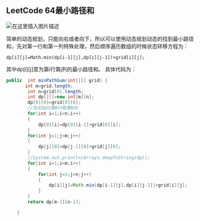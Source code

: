 ## LeetCode 64最小路径和
![在这里插入图片描述](https://img-blog.csdnimg.cn/2020112220400240.png?x-oss-process=image/watermark,type_ZmFuZ3poZW5naGVpdGk,shadow_10,text_aHR0cHM6Ly9ibG9nLmNzZG4ubmV0L3FxXzQwNjkzMTcx,size_1,color_FFFFFF,t_70)

简单的动态规划，只能向右或者向下，所以可以使用动态规划动态的找到最小路径和，先对第一行和第一列特殊处理，然后顺序遍历数组的时候状态转移方程为：
```
dp[i][j]=Math.min(dp[i-1][j],dp[i][j-1])+grid[i][j];
```
其中dp[i][j]意为第i行第j列的最小路径和。
具体代码为：
```java
public  int minPathSum(int[][] grid) {
       int m=grid.length;
        int n=grid[0].length;
        int dp[][]=new int[m][n];
        dp[0][0]=grid[0][0];
        //先初始化第0行和第0列
        for(int i=1;i<n;i++)
        {
            dp[0][i]=dp[0][i-1]+grid[0][i];
        }
        for(int j=1;j<m;j++)
        {
            dp[j][0]=dp[j-1][0]+grid[j][0];
        }
        //System.out.println(Arrays.deepToString(dp));
        for(int i=1;i<m;i++)
        {
            for(int j=1;j<n;j++)
            {
                dp[i][j]=Math.min(dp[i-1][j],dp[i][j-1])+grid[i][j];
            }
        }
        return dp[m-1][n-1];

    }
```